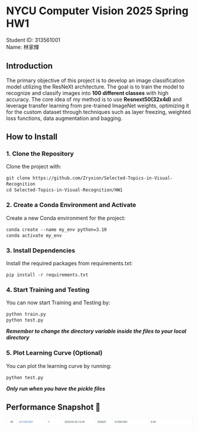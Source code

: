 # NYCU Computer Vision 2025 Spring HW1
Student ID: 313561001   
Name: 林家輝

## Introduction

The primary objective of this project is to develop an image classification model utilizing the 
ResNeXt architecture. The goal is to train the model to recognize and classify images into **100 
different classes** with high accuracy. The core idea of my method is to use **Resnext50(32x4d)** and leverage transfer learning 
from pre-trained ImageNet weights, optimizing it for the custom dataset through techniques such as 
layer freezing, weighted loss functions, data augmentation and bagging.

## How to Install

### 1. Clone the Repository
Clone the project with:
``` 
git clone https://github.com/Zryxion/Selected-Topics-in-Visual-Recognition
cd Selected-Topics-in-Visual-Recognition/HW1
```

### 2. Create a Conda Environment and Activate
Create a new Conda environment for the project:
``` 
conda create --name my_env python=3.10
conda activate my_env
```

### 3. Install Dependencies
Install the required packages from requirements.txt:
``` 
pip install -r requirements.txt
```
### 4. Start Training and Testing
You can now start Training and Testing by:
``` 
python train.py
python test.py
```
***_Remember to change the directory variable inside the files to your local directory_***

### 5. Plot Learning Curve (Optional)
You can plot the learning curve by running:
``` 
python test.py
``` 
***_Only run when you have the pickle files_***
## Performance Snapshot 🚀
![](https://github.com/Zryxion/Selected-Topics-in-Visual-Recognition/blob/main/HW1/leaderboard.png)
